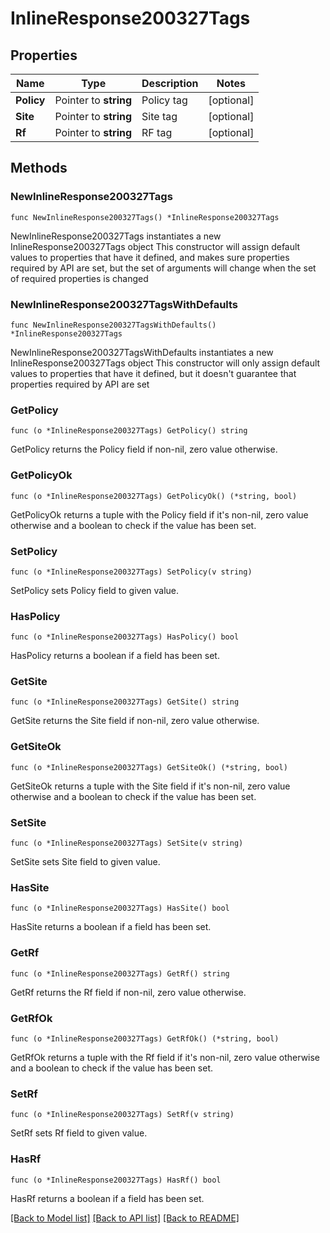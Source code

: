 # InlineResponse200327Tags

## Properties

Name | Type | Description | Notes
------------ | ------------- | ------------- | -------------
**Policy** | Pointer to **string** | Policy tag | [optional] 
**Site** | Pointer to **string** | Site tag | [optional] 
**Rf** | Pointer to **string** | RF tag | [optional] 

## Methods

### NewInlineResponse200327Tags

`func NewInlineResponse200327Tags() *InlineResponse200327Tags`

NewInlineResponse200327Tags instantiates a new InlineResponse200327Tags object
This constructor will assign default values to properties that have it defined,
and makes sure properties required by API are set, but the set of arguments
will change when the set of required properties is changed

### NewInlineResponse200327TagsWithDefaults

`func NewInlineResponse200327TagsWithDefaults() *InlineResponse200327Tags`

NewInlineResponse200327TagsWithDefaults instantiates a new InlineResponse200327Tags object
This constructor will only assign default values to properties that have it defined,
but it doesn't guarantee that properties required by API are set

### GetPolicy

`func (o *InlineResponse200327Tags) GetPolicy() string`

GetPolicy returns the Policy field if non-nil, zero value otherwise.

### GetPolicyOk

`func (o *InlineResponse200327Tags) GetPolicyOk() (*string, bool)`

GetPolicyOk returns a tuple with the Policy field if it's non-nil, zero value otherwise
and a boolean to check if the value has been set.

### SetPolicy

`func (o *InlineResponse200327Tags) SetPolicy(v string)`

SetPolicy sets Policy field to given value.

### HasPolicy

`func (o *InlineResponse200327Tags) HasPolicy() bool`

HasPolicy returns a boolean if a field has been set.

### GetSite

`func (o *InlineResponse200327Tags) GetSite() string`

GetSite returns the Site field if non-nil, zero value otherwise.

### GetSiteOk

`func (o *InlineResponse200327Tags) GetSiteOk() (*string, bool)`

GetSiteOk returns a tuple with the Site field if it's non-nil, zero value otherwise
and a boolean to check if the value has been set.

### SetSite

`func (o *InlineResponse200327Tags) SetSite(v string)`

SetSite sets Site field to given value.

### HasSite

`func (o *InlineResponse200327Tags) HasSite() bool`

HasSite returns a boolean if a field has been set.

### GetRf

`func (o *InlineResponse200327Tags) GetRf() string`

GetRf returns the Rf field if non-nil, zero value otherwise.

### GetRfOk

`func (o *InlineResponse200327Tags) GetRfOk() (*string, bool)`

GetRfOk returns a tuple with the Rf field if it's non-nil, zero value otherwise
and a boolean to check if the value has been set.

### SetRf

`func (o *InlineResponse200327Tags) SetRf(v string)`

SetRf sets Rf field to given value.

### HasRf

`func (o *InlineResponse200327Tags) HasRf() bool`

HasRf returns a boolean if a field has been set.


[[Back to Model list]](../README.md#documentation-for-models) [[Back to API list]](../README.md#documentation-for-api-endpoints) [[Back to README]](../README.md)


